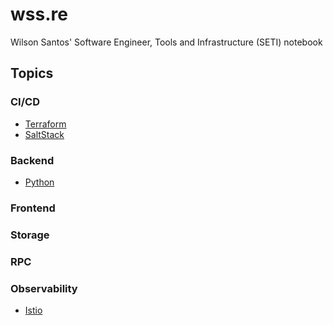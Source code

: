 # wss.re

Wilson Santos' Software Engineer, Tools and Infrastructure (SETI) notebook

## Topics

### CI/CD

<!-- - [Docker](docker) -->
- [Terraform](terraform)
- [SaltStack](saltstack)
<!-- - [Kubernetes](k8s) -->
<!-- - [Helm](helm) -->
<!-- - [GitOps](gitops) -->
<!-- - [ArgoCD](argocd) -->
<!-- - [Ansible](ansible) -->
<!-- - [Jenkins](jenkins) -->
<!-- - [GitHub](GitHub) actions, pages, etc-->

### Backend

- [Python](python)
<!-- - [Golang] -->

### Frontend

<!-- - [CSS]
- [Javascript]
- [ReactJs] -->

### Storage

<!-- - [Redis]
- [MongoDB]
- [PostgresSQL] -->

### RPC

<!-- - [gRPC]
- [RabbitMQ] -->

### Observability

- [Istio](istio)
<!-- - [Kiali](kiali)
- [Jaeger](jaeger)
- [Prometheus](prometheus)
- [Grafana](grafana)
- [Fluentd](fluentd)
- [Loki](loki)
- [Thanos](thanos)
- [Elasticsearch](elasticsearch)
- [Kibana](kibana) -->

<!-- ### Cloud Environments

- [GCP]
- [AWS]

### Authentication and & Authorization

- [OAuth]
- [Keycloak] -->

<!-- ### Design and Architecture

- [Mermaid]
- [PlantUML] -->

<!-- ### Mobile Platforms

- [Android]
- [IOS] -->
